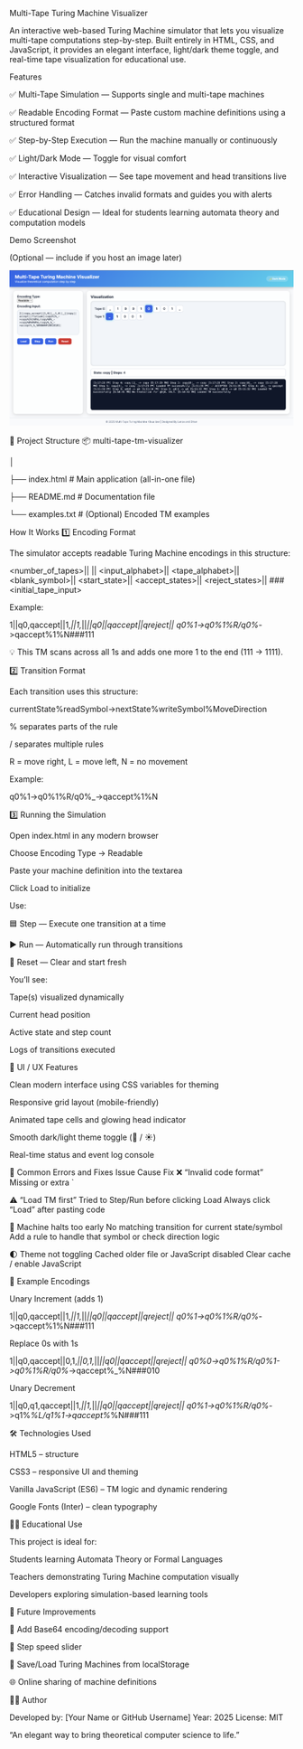 Multi-Tape Turing Machine Visualizer

An interactive web-based Turing Machine simulator that lets you visualize multi-tape computations step-by-step.
Built entirely in HTML, CSS, and JavaScript, it provides an elegant interface, light/dark theme toggle, and real-time tape visualization for educational use.

Features

✅ Multi-Tape Simulation — Supports single and multi-tape machines

✅ Readable Encoding Format — Paste custom machine definitions using a structured format

✅ Step-by-Step Execution — Run the machine manually or continuously

✅ Light/Dark Mode — Toggle for visual comfort

✅ Interactive Visualization — See tape movement and head transitions live

✅ Error Handling — Catches invalid formats and guides you with alerts

✅ Educational Design — Ideal for students learning automata theory and computation models

 Demo Screenshot

(Optional — include if you host an image later)

![Turing Machine Visualizer Screenshot](screenshot.png)

📂 Project Structure
📦 multi-tape-tm-visualizer

│

├── index.html          # Main application (all-in-one file)

├── README.md           # Documentation file

└── examples.txt        # (Optional) Encoded TM examples

 How It Works
1️⃣ Encoding Format

The simulator accepts readable Turing Machine encodings in this structure:

<number_of_tapes>||
<states>||
<input_alphabet>||
<tape_alphabet>||
<blank_symbol>||
<start_state>||
<accept_states>||
<reject_states>||
<transitions>###<initial_tape_input>


Example:

1||q0,qaccept||1,_||1,_||_||q0||qaccept||qreject||
q0%1->q0%1%R/q0%_->qaccept%1%N###111


💡 This TM scans across all 1s and adds one more 1 to the end (111 → 1111).

2️⃣ Transition Format

Each transition uses this structure:

currentState%readSymbol->nextState%writeSymbol%MoveDirection


% separates parts of the rule

/ separates multiple rules

R = move right, L = move left, N = no movement

Example:

q0%1->q0%1%R/q0%_->qaccept%1%N

3️⃣ Running the Simulation

Open index.html in any modern browser

Choose Encoding Type → Readable

Paste your machine definition into the textarea

Click Load to initialize

Use:

🟦 Step — Execute one transition at a time

▶️ Run — Automatically run through transitions

🔁 Reset — Clear and start fresh

You’ll see:

Tape(s) visualized dynamically

Current head position

Active state and step count

Logs of transitions executed

🎨 UI / UX Features

Clean modern interface using CSS variables for theming

Responsive grid layout (mobile-friendly)

Animated tape cells and glowing head indicator

Smooth dark/light theme toggle (🌙 / ☀️)

Real-time status and event log console

🐞 Common Errors and Fixes
Issue	Cause	Fix
❌ “Invalid code format”	Missing or extra `	

⚠️ “Load TM first”	Tried to Step/Run before clicking Load	Always click “Load” after pasting code

🧩 Machine halts too early	No matching transition for current state/symbol	Add a rule to handle that symbol or check direction logic

🌓 Theme not toggling	Cached older file or JavaScript disabled	Clear cache / enable JavaScript

🧠 Example Encodings

Unary Increment (adds 1)

1||q0,qaccept||1,_||1,_||_||q0||qaccept||qreject||
q0%1->q0%1%R/q0%_->qaccept%1%N###111

Replace 0s with 1s

1||q0,qaccept||0,1,_||0,1,_||_||q0||qaccept||qreject||
q0%0->q0%1%R/q0%1->q0%1%R/q0%_->qaccept%_%N###010

Unary Decrement

1||q0,q1,qaccept||1,_||1,_||_||q0||qaccept||qreject||
q0%1->q0%1%R/q0%_->q1%_%L/q1%1->qaccept%_%N###111

🛠️ Technologies Used

HTML5 – structure

CSS3 – responsive UI and theming

Vanilla JavaScript (ES6) – TM logic and dynamic rendering

Google Fonts (Inter) – clean typography

👨‍🏫 Educational Use

This project is ideal for:

Students learning Automata Theory or Formal Languages

Teachers demonstrating Turing Machine computation visually

Developers exploring simulation-based learning tools

💬 Future Improvements

🔁 Add Base64 encoding/decoding support

🧮 Step speed slider

💾 Save/Load Turing Machines from localStorage

🌐 Online sharing of machine definitions

🧑‍💻 Author

Developed by: [Your Name or GitHub Username]
Year: 2025
License: MIT

“An elegant way to bring theoretical computer science to life.”

